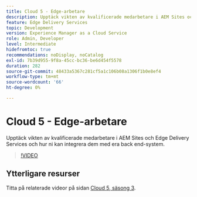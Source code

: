 ```yaml
---
title: Cloud 5 - Edge-arbetare
description: Upptäck vikten av kvalificerade medarbetare i AEM Sites och Edge Delivery Services och hur ni kan integrera dem med era back end-system.
feature: Edge Delivery Services
topic: Development
version: Experience Manager as a Cloud Service
role: Admin, Developer
level: Intermediate
hidefromtoc: true
recommendations: noDisplay, noCatalog
exl-id: 7b39d955-9f8a-45cc-bc36-be6d454f5578
duration: 282
source-git-commit: 48433a5367c281cf5a1c106b08a1306f1b0e8ef4
workflow-type: tm+mt
source-wordcount: '66'
ht-degree: 0%

---
```


# Cloud 5 - Edge-arbetare

Upptäck vikten av kvalificerade medarbetare i AEM Sites och Edge Delivery Services och hur ni kan integrera dem med era back end-system.

>[!VIDEO](https://video.tv.adobe.com/v/3427589?learn=on)

## Ytterligare resurser

Titta på relaterade videor på sidan [Cloud 5, säsong 3](../cloud5-season-3.md).
